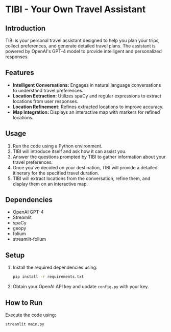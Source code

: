 # TIBI - Your Own Travel Assistant

## Introduction
TIBI is your personal travel assistant designed to help you plan your trips, collect preferences, and generate detailed travel plans. The assistant is powered by OpenAI's GPT-4 model to provide intelligent and personalized responses.

## Features
- **Intelligent Conversations:** Engages in natural language conversations to understand travel preferences.
- **Location Extraction:** Utilizes spaCy and regular expressions to extract locations from user responses.
- **Location Refinement:** Refines extracted locations to improve accuracy.
- **Map Integration:** Displays an interactive map with markers for refined locations.

## Usage
1. Run the code using a Python environment.
2. TIBI will introduce itself and ask how it can assist you.
3. Answer the questions prompted by TIBI to gather information about your travel preferences.
4. Once you've decided on your destination, TIBI will provide a detailed itinerary for the specified travel duration.
5. TIBI will extract locations from the conversation, refine them, and display them on an interactive map.

## Dependencies
- OpenAI GPT-4
- Streamlit
- spaCy
- geopy
- folium
- streamlit-folium

## Setup
1. Install the required dependencies using:
    ```bash
    pip install -r requirements.txt

    ```
2. Obtain your OpenAI API key and update `config.py` with your key.

## How to Run
Execute the code using:
```bash
streamlit main.py